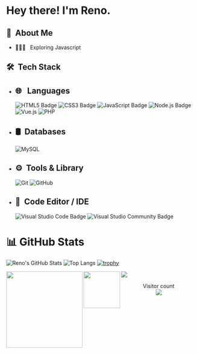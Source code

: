 <h1> Hey there! I'm Reno.</h1>

<h2>👾 &nbsp;About Me </h2>

- 👨🏻‍💻 &nbsp; Exploring Javascript

<h2> 🛠 &nbsp;Tech Stack</h2>

- ## 🌐 &nbsp; Languages
  ![HTML5 Badge](https://img.shields.io/badge/HTML5-E34F26?logo=html5&logoColor=fff&style=flat)
  ![CSS3 Badge](https://img.shields.io/badge/CSS3-1572B6?logo=css3&logoColor=fff&style=flat)
  ![JavaScript Badge](https://img.shields.io/badge/JavaScript-F7DF1E?logo=javascript&logoColor=000&style=flat)
  ![Node.js Badge](https://img.shields.io/badge/Node.js-339933?logo=nodedotjs&logoColor=fff&style=flat)
  ![Vue.js](https://img.shields.io/badge/Vue.js-4FC08D?logo=vue.js&logoColor=fff&style=flat)
  ![PHP](https://img.shields.io/badge/PHP-777BB4?logo=php&logoColor=fff&style=flat)
  
- ## 🛢 &nbsp;Databases
  ![MySQL](https://img.shields.io/badge/MySQL-4479A1?logo=mysql&logoColor=fff&style=flat)

- ## ⚙️ &nbsp;Tools & Library
  ![Git](https://img.shields.io/badge/Git-F05032?logo=git&logoColor=fff&style=flat)
  ![GitHub](https://img.shields.io/badge/GitHub-181717?logo=github&logoColor=fff&style=flat)

- ## 🔧 &nbsp;Code Editor / IDE
  ![Visual Studio Code Badge](https://img.shields.io/badge/Visual%20Studio%20Code-007ACC?logo=visualstudiocode&logoColor=fff&style=flat)
  ![Visual Studio Community Badge](https://img.shields.io/badge/Visual%20Studio%20Community-5C2D91?logo=visualstudio&logoColor=fff&style=flat)

# 📊 GitHub Stats

![Reno's GitHub Stats](https://github-readme-stats.vercel.app/api?username=RenoTxT&show_icons=true&theme=radical)
![Top Langs](https://github-readme-stats.vercel.app/api/top-langs/?username=RenoTxT&layout=compact&theme=radical)
[![trophy](https://github-profile-trophy.vercel.app/?username=RenoTxT&theme=radical&no-frame=true&row=1)](https://github.com/ryo-ma/github-profile-trophy)

<img align="left" height=202 src="https://github-readme-streak-stats-git-main-davids-projects-ad77adcc.vercel.app/?user=blocage&theme=radical"/>
<img align="left" height=97 src="https://github-profile-trophy.vercel.app/?username=blocage&theme=radical&no-frame=true&title=Stars,Followers,Commits&column=-1"/>

<a href=#><img src="contributions.svg"></a>

<p align="center">
  Visitor count<br>
  <img src="https://profile-counter.glitch.me/RenoTxT/count.svg" />
</p>


